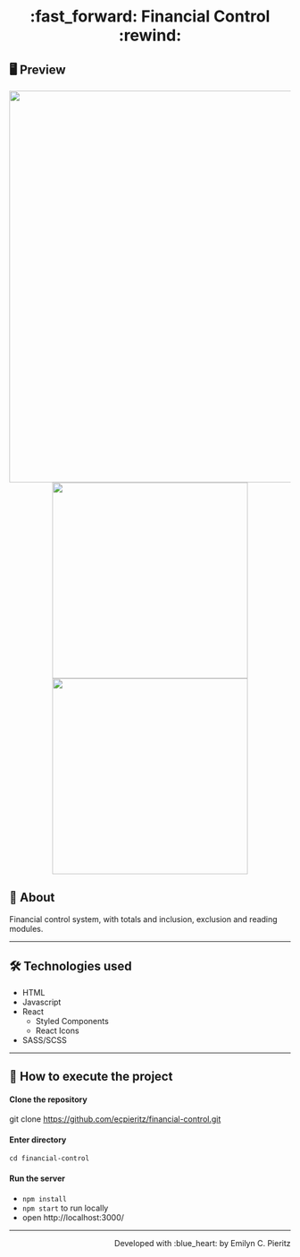 <h1 align = "center"> :fast_forward: Financial Control :rewind: </h1>

## 🖥 Preview
<p align = "center">
  <img src = "xxx" width = "700" height = "auto">
  <img src = "xxx" width = "350" height = "auto">
  <img src = "xxx" width = "350" height = "auto">
</p>

## 📖 About
<p>Financial control system, with totals and inclusion, exclusion and reading modules.</p>

---

## 🛠 Technologies used
- HTML
- Javascript
- React
  - Styled Components
  - React Icons
- SASS/SCSS

---

## 🚀 How to execute the project
#### Clone the repository
git clone https://github.com/ecpieritz/financial-control.git

#### Enter directory
`cd financial-control`

#### Run the server
- `npm install`
- `npm start` to run locally
- open http://localhost:3000/ 

---
<p align = "right">Developed with :blue_heart: by Emilyn C. Pieritz</p>
